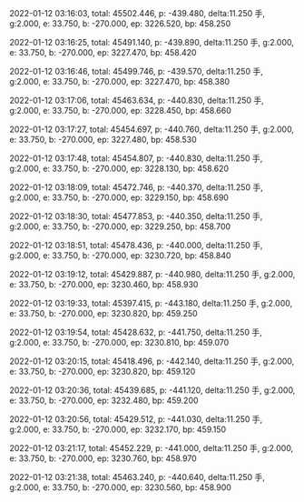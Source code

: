2022-01-12 03:16:03, total: 45502.446, p: -439.480, delta:11.250 手, g:2.000, e: 33.750, b: -270.000, ep: 3226.520, bp: 458.250

2022-01-12 03:16:25, total: 45491.140, p: -439.890, delta:11.250 手, g:2.000, e: 33.750, b: -270.000, ep: 3227.470, bp: 458.420

2022-01-12 03:16:46, total: 45499.746, p: -439.570, delta:11.250 手, g:2.000, e: 33.750, b: -270.000, ep: 3227.470, bp: 458.380

2022-01-12 03:17:06, total: 45463.634, p: -440.830, delta:11.250 手, g:2.000, e: 33.750, b: -270.000, ep: 3228.450, bp: 458.660

2022-01-12 03:17:27, total: 45454.697, p: -440.760, delta:11.250 手, g:2.000, e: 33.750, b: -270.000, ep: 3227.480, bp: 458.530

2022-01-12 03:17:48, total: 45454.807, p: -440.830, delta:11.250 手, g:2.000, e: 33.750, b: -270.000, ep: 3228.130, bp: 458.620

2022-01-12 03:18:09, total: 45472.746, p: -440.370, delta:11.250 手, g:2.000, e: 33.750, b: -270.000, ep: 3229.150, bp: 458.690

2022-01-12 03:18:30, total: 45477.853, p: -440.350, delta:11.250 手, g:2.000, e: 33.750, b: -270.000, ep: 3229.250, bp: 458.700

2022-01-12 03:18:51, total: 45478.436, p: -440.000, delta:11.250 手, g:2.000, e: 33.750, b: -270.000, ep: 3230.720, bp: 458.840

2022-01-12 03:19:12, total: 45429.887, p: -440.980, delta:11.250 手, g:2.000, e: 33.750, b: -270.000, ep: 3230.460, bp: 458.930

2022-01-12 03:19:33, total: 45397.415, p: -443.180, delta:11.250 手, g:2.000, e: 33.750, b: -270.000, ep: 3230.820, bp: 459.250

2022-01-12 03:19:54, total: 45428.632, p: -441.750, delta:11.250 手, g:2.000, e: 33.750, b: -270.000, ep: 3230.810, bp: 459.070

2022-01-12 03:20:15, total: 45418.496, p: -442.140, delta:11.250 手, g:2.000, e: 33.750, b: -270.000, ep: 3230.820, bp: 459.120

2022-01-12 03:20:36, total: 45439.685, p: -441.120, delta:11.250 手, g:2.000, e: 33.750, b: -270.000, ep: 3232.480, bp: 459.200

2022-01-12 03:20:56, total: 45429.512, p: -441.030, delta:11.250 手, g:2.000, e: 33.750, b: -270.000, ep: 3232.170, bp: 459.150

2022-01-12 03:21:17, total: 45452.229, p: -441.000, delta:11.250 手, g:2.000, e: 33.750, b: -270.000, ep: 3230.760, bp: 458.970

2022-01-12 03:21:38, total: 45463.240, p: -440.640, delta:11.250 手, g:2.000, e: 33.750, b: -270.000, ep: 3230.560, bp: 458.900